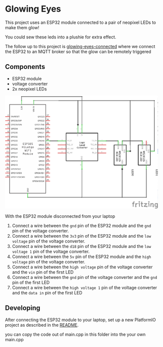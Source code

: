 # Glowing Eyes

This project uses an ESP32 module connected to a pair of neopixel LEDs to make them glow!

You could sew these leds into a plushie for extra effect.

The follow up to this project is [glowing-eyes-connected](../glowing-eyes-connected/README.md) where we connect the ESP32 to an MQTT broker so that the glow can be remotely triggered

## Components
* ESP32 module
* voltage converter
* 2x neopixel LEDs

<img src="glowing_eyes_schematic.png" />


With the ESP32 module disconnected from your laptop

1. Connect a wire between the `gnd` pin of the ESP32 module and the `gnd` pin of the voltage converter.
2. Connect a wire between the `3v3` pin of the ESP32 module and the `low voltage` pin of the voltage converter.
3. Connect a wire between the `d18` pin of the ESP32 module and the `low voltage 1` pin of the voltage converter.
4. Connect a wire between the `5v` pin of the ESP32 module and the `high voltage` pin of the voltage converter.
5. Connect a wire between the `high voltage` pin of the voltage converter and the `vin` pin of the first LED
6. Connect a wire between the `gnd` pin of the voltage converter and the `gnd` pin of the first LED
7. Connect a wire between the `high voltage 1` pin of the voltage converter and the `data in` pin of the first LED

## Developing

After connecting the ESP32 module to your laptop, set up a new PlatformIO project as described in the [README](../README.md#getting-started-with-platformio).

you can copy the code out of main.cpp in this folder into the your own main.cpp
